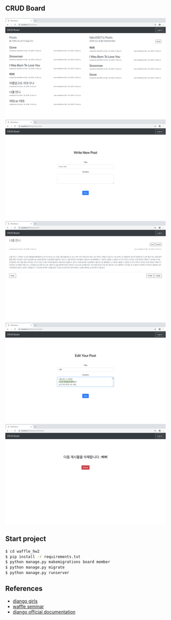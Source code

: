 ## CRUD Board
![capture](/assets/capture.png)
![capture](/assets/capture2.png)
![capture](/assets/capture3.png)
![capture](/assets/capture4.png)
![capture](/assets/capture5.png)

## Start project
```bash
$ cd waffle_hw2
$ pip install -r requirements.txt
$ python manage.py makemigrations board member
$ python manage.py migrate
$ python manage.py runserver
```

## References
* [django girls](https://tutorial.djangogirls.org/ko/django_start_project/)
* [waffle seminar](https://waffle-skile.github.io/lecture/3/)
* [django official documentation]()